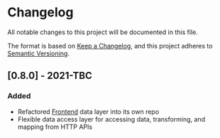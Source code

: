 # Changelog
All notable changes to this project will be documented in this file.

The format is based on [Keep a Changelog](https://keepachangelog.com/en/1.0.0/),
and this project adheres to [Semantic Versioning](https://semver.org/spec/v2.0.0.html).

## [0.8.0] - 2021-TBC

### Added
- Refactored [Frontend](https://github.com/strata/frontend) data layer into its own repo
- Flexible data access layer for accessing data, transforming, and mapping from HTTP APIs
